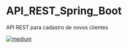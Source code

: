 # API_REST_Spring_Boot
API REST para cadastro de novos clientes

<div>
<a href="https://vitoremanueldev.medium.com/api-rest-com-spring-boot-2-spring-framework-hibernate-jpa-maven-e-postgresql-b81b5c7952a7" target="_blank">
	<img src="https://img.shields.io/badge/medium-black?&style=flat-square&logo=medium&logoColor=white" alt="medium">
</a>
</div>
